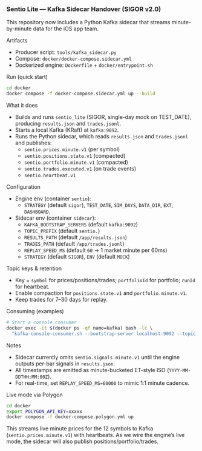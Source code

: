 ### Sentio Lite — Kafka Sidecar Handover (SIGOR v2.0)

This repository now includes a Python Kafka sidecar that streams minute-by-minute data for the iOS app team.

Artifacts
- Producer script: `tools/kafka_sidecar.py`
- Compose: `docker/docker-compose.sidecar.yml`
- Dockerized engine: `Dockerfile` + `docker/entrypoint.sh`

Run (quick start)
```bash
cd docker
docker compose -f docker-compose.sidecar.yml up --build
```

What it does
- Builds and runs `sentio_lite` (SIGOR, single-day mock on TEST_DATE), producing `results.json` and `trades.jsonl`.
- Starts a local Kafka (KRaft) at `kafka:9092`.
- Runs the Python sidecar, which reads `results.json` and `trades.jsonl` and publishes:
  - `sentio.prices.minute.v1` (per symbol)
  - `sentio.positions.state.v1` (compacted)
  - `sentio.portfolio.minute.v1` (compacted)
  - `sentio.trades.executed.v1` (on trade events)
  - `sentio.heartbeat.v1`

Configuration
- Engine env (container `sentio`):
  - `STRATEGY` (default `sigor`), `TEST_DATE`, `SIM_DAYS`, `DATA_DIR`, `EXT`, `DASHBOARD`.
- Sidecar env (container `sidecar`):
  - `KAFKA_BOOTSTRAP_SERVERS` (default `kafka:9092`)
  - `TOPIC_PREFIX` (default `sentio.`)
  - `RESULTS_PATH` (default `/app/results.json`)
  - `TRADES_PATH` (default `/app/trades.jsonl`)
  - `REPLAY_SPEED_MS` (default `60` → 1 market minute per 60ms)
  - `STRATEGY` (default `SIGOR`), `ENV` (default `MOCK`)

Topic keys & retention
- Key = `symbol` for prices/positions/trades; `portfolioId` for portfolio; `runId` for heartbeat.
- Enable compaction for `positions.state.v1` and `portfolio.minute.v1`.
- Keep trades for 7–30 days for replay.

Consuming (examples)
```bash
# Start a console consumer
docker exec -it $(docker ps -qf name=kafka) bash -lc \
  "kafka-console-consumer.sh --bootstrap-server localhost:9092 --topic sentio.prices.minute.v1 --from-beginning | head"
```

Notes
- Sidecar currently omits `sentio.signals.minute.v1` until the engine outputs per-bar signals in `results.json`.
- All timestamps are emitted as minute-bucketed ET-style ISO (`YYYY-MM-DDTHH:MM:00Z`).
- For real-time, set `REPLAY_SPEED_MS=60000` to mimic 1:1 minute cadence.

Live mode via Polygon
```bash
cd docker
export POLYGON_API_KEY=xxxxx
docker compose -f docker-compose.polygon.yml up
```
This streams live minute prices for the 12 symbols to Kafka (`sentio.prices.minute.v1`) with heartbeats. As we wire the engine’s live mode, the sidecar will also publish positions/portfolio/trades.


